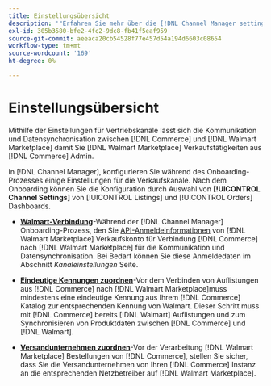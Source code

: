 ```yaml
---
title: Einstellungsübersicht
description: '"Erfahren Sie mehr über die [!DNL Channel Manager settings] zur Konfiguration der Authentifizierung und zur Zuordnung von Produktkatalogattributen und Versandunternehmen, die für die Koordinierung der Verkaufsvorgänge zwischen [!DNL Commerce] und [!DNL Walmart Marketplace].'''
exl-id: 305b3580-bfe2-4fc2-9dc8-fb41f5eaf959
source-git-commit: aeeaca20cb54528f77e457d54a194d6603c08654
workflow-type: tm+mt
source-wordcount: '169'
ht-degree: 0%

---
```



# Einstellungsübersicht

Mithilfe der Einstellungen für Vertriebskanäle lässt sich die Kommunikation und Datensynchronisation zwischen [!DNL Commerce] und [!DNL Walmart Marketplace] damit Sie [!DNL Walmart Marketplace] Verkaufstätigkeiten aus [!DNL Commerce] Admin.

In [!DNL Channel Manager], konfigurieren Sie während des Onboarding-Prozesses einige Einstellungen für die Verkaufskanäle. Nach dem Onboarding können Sie die Konfiguration durch Auswahl von **[!UICONTROL Channel Settings]** von [!UICONTROL Listings] und [!UICONTROL Orders] Dashboards.

* **[Walmart-Verbindung](manage-wmt-connection.md)**-Während der [!DNL Channel Manager] Onboarding-Prozess, den Sie [API-Anmeldeinformationen](walmart-requirements.md#generate-a-walmart-marketplace-production-api-key) von [!DNL Walmart Marketplace] Verkaufskonto für Verbindung [!DNL Commerce] nach [!DNL Walmart Marketplace] für die Kommunikation und Datensynchronisation. Bei Bedarf können Sie diese Anmeldedaten im Abschnitt *Kanaleinstellungen* Seite.

* **[Eindeutige Kennungen zuordnen](map-catalog-attributes.md)**-Vor dem Verbinden von Auflistungen aus [!DNL Commerce] nach [!DNL Walmart Marketplace]muss mindestens eine eindeutige Kennung aus Ihrem [!DNL Commerce] Katalog zur entsprechenden Kennung von Walmart. Dieser Schritt muss mit [!DNL Commerce] bereits [!DNL Walmart] Auflistungen und zum Synchronisieren von Produktdaten zwischen [!DNL Commerce] und [!DNL Walmart].

* **[Versandunternehmen zuordnen](map-shipping-carriers.md)**-Vor der Verarbeitung [!DNL Walmart Marketplace] Bestellungen von [!DNL Commerce], stellen Sie sicher, dass Sie die Versandunternehmen von Ihren [!DNL Commerce] Instanz an die entsprechenden Netzbetreiber auf [!DNL Walmart Marketplace].
